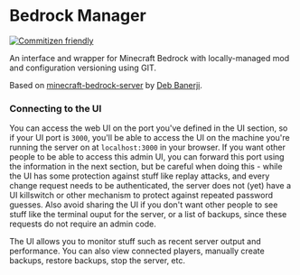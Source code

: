 # Bedrock Manager
[![Commitizen friendly](https://img.shields.io/badge/commitizen-friendly-brightgreen.svg)](http://commitizen.github.io/cz-cli/)

An interface and wrapper for Minecraft Bedrock with locally-managed mod and configuration versioning using GIT.

Based on [minecraft-bedrock-server](https://github.com/debkbanerji/minecraft-bedrock-server) by [Deb Banerji](https://github.com/debkbanerji).

### Connecting to the UI
You can access the web UI on the port you've defined in the UI section, so if your UI port is `3000`, you'll be able to access the UI on the machine you're running the server on at `localhost:3000` in your browser. If you want other people to be able to access this admin UI, you can forward this port using the information in the next section, but be careful when doing this - while the UI has some protection against stuff like replay attacks, and every change request needs to be authenticated, the server does not (yet) have a UI killswitch or other mechanism to protect against repeated password guesses. Also avoid sharing the UI if you don't want other people to see stuff like the terminal ouput for the server, or a list of backups, since these requests do not require an admin code.

The UI allows you to monitor stuff such as recent server output and performance. You can also view connected players, manually create backups, restore backups, stop the server, etc.

